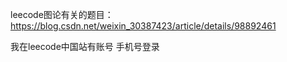

leecode图论有关的题目：
https://blog.csdn.net/weixin_30387423/article/details/98892461

我在leecode中国站有账号 手机号登录